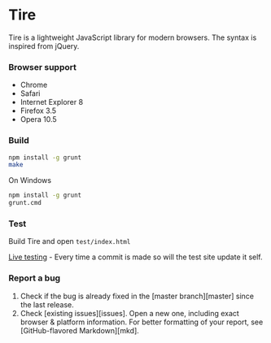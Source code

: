 # Tire

Tire is a lightweight JavaScript library for modern browsers. The syntax is inspired from jQuery.

### Browser support

* Chrome
* Safari
* Internet Explorer 8
* Firefox 3.5
* Opera 10.5

### Build

```sh
npm install -g grunt
make
```

On Windows
  
```sh
npm install -g grunt
grunt.cmd
```

### Test

  Build Tire and open `test/index.html`
  
  [Live testing](http://tire.forsmo.me) - Every time a commit is made so will the test site update it self.

### Report a bug

1. Check if the bug is already fixed in the [master branch][master] since the
   last release.
2. Check [existing issues][issues]. Open a new one, including exact browser &
   platform information. For better formatting of your report, see
   [GitHub-flavored Markdown][mkd].
